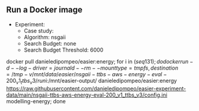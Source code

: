 
## Run a Docker image

 - Experiment: 
   - Case study: 
   - Algorithm: nsgaii
   - Search Budget: none
   - Search Budget Threshold: 6000

docker pull danieledipompeo/easier:energy; for i in $(seq 1 31); do docker run -d --log-driver=journald --rm --mount type=tmpfs,destination=/tmp -v /mnt/data/easier/nsgaii-ttbs-aws-energy-eval-200_v1_ttbs_v3/run$i:/mnt/easier-output/ danieledipompeo/easier:energy https://raw.githubusercontent.com/danieledipompeo/easier-experiment-data/main/nsgaii-ttbs-aws-energy-eval-200_v1_ttbs_v3/config.ini modelling-energy; done 

